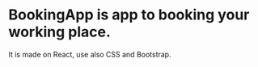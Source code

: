 # BookingApp is app to booking your working place.

It is made on React, use also CSS and Bootstrap. 
